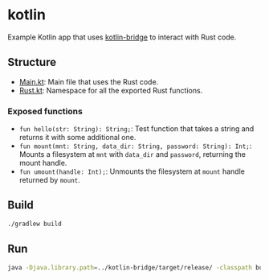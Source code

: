 # kotlin

Example Kotlin app that uses [kotlin-bridge](../kotlin-bridge) to interact with Rust code.

## Structure

- [Main.kt](src/main/kotlin/Main.kt): Main file that uses the Rust code.
- [Rust.kt](src/main/kotlin/Rust.kt): Namespace for all the exported Rust functions.

### Exposed functions

- `fun hello(str: String): String;`: Test function that takes a string and returns it with some additional one.
- `fun mount(mnt: String, data_dir: String, password: String): Int;`: Mounts a filesystem at `mnt` with `data_dir`
  and `password`, returning the mount handle.
- `fun umount(handle: Int);`: Unmounts the filesystem at `mount` handle returned by `mount`.

## Build

```bash
./gradlew build
```

## Run

```bash
java -Djava.library.path=../kotlin-bridge/target/release/ -classpath build/classes/kotlin/main:/home/gnome/.gradle/caches/modules-2/files-2.1/org.jetbrains.kotlin/kotlin-stdlib/2.0.0/b48df2c4aede9586cc931ead433bc02d6fd7879e/kotlin-stdlib-2.0.0.jar:/home/gnome/.gradle/caches/modules-2/files-2.1/org.jetbrains/annotations/13.0/919f0dfe192fb4e063e7dacadee7f8bb9a2672a9/annotations-13.0.jar MainKt /home/gnome/rencfs /home/gnome/rencfs_data a
```